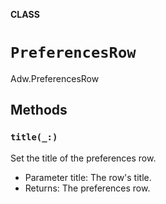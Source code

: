 **CLASS**

# `PreferencesRow`

Adw.PreferencesRow

## Methods
### `title(_:)`

Set the title of the preferences row.
- Parameter title: The row's title.
- Returns: The preferences row.
